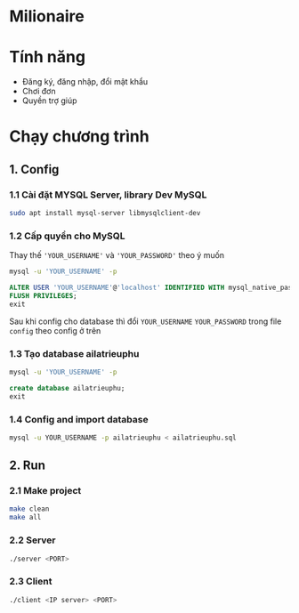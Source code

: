 # Milionaire


# Tính năng

- Đăng ký, đăng nhập, đổi mật khẩu
- Chơi đơn
- Quyền trợ giúp


# Chạy chương trình

## 1. Config ####

### 1.1 Cài đặt MYSQL Server, library Dev MySQL #####
```sh
sudo apt install mysql-server libmysqlclient-dev
```

### 1.2 Cấp quyền cho MySQL #####

Thay thế `'YOUR_USERNAME'` và `'YOUR_PASSWORD'` theo ý muốn
```sh
mysql -u 'YOUR_USERNAME' -p
```
```sql
ALTER USER 'YOUR_USERNAME'@'localhost' IDENTIFIED WITH mysql_native_password BY 'YOUR_PASSWORD';
FLUSH PRIVILEGES;
exit
```
Sau khi config cho database thì đổi `YOUR_USERNAME` `YOUR_PASSWORD` trong file `config` theo config ở trên
### 1.3 Tạo database ailatrieuphu

```sh
mysql -u 'YOUR_USERNAME' -p
```
```sql
create database ailatrieuphu;
exit
```

### 1.4 Config and import database

```sh
mysql -u YOUR_USERNAME -p ailatrieuphu < ailatrieuphu.sql 
```
## 2. Run
### 2.1 Make project
```sh
make clean
make all
```
### 2.2 Server

```sh
./server <PORT>
```

### 2.3 Client

```sh
./client <IP server> <PORT>
```


